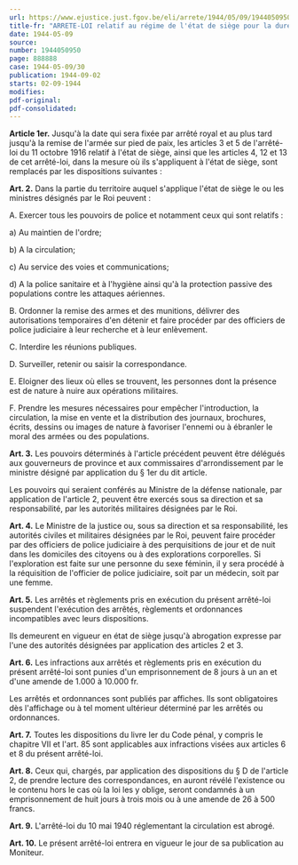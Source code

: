 ```yaml
---
url: https://www.ejustice.just.fgov.be/eli/arrete/1944/05/09/1944050950/justel
title-fr: "ARRETE-LOI relatif au régime de l'état de siège pour la durée du temps de guerre actuel."
date: 1944-05-09
source:
number: 1944050950
page: 888888
case: 1944-05-09/30
publication: 1944-09-02
starts: 02-09-1944
modifies:
pdf-original:
pdf-consolidated:
---
```


**Article 1er.** Jusqu'à la date qui sera fixée par arrêté royal et au plus tard jusqu'à la remise de l'armée sur pied de paix, les articles 3 et 5 de l'arrêté-loi du 11 octobre 1916 relatif à l'état de siège, ainsi que les articles 4, 12 et 13 de cet arrêté-loi, dans la mesure où ils s'appliquent à l'état de siège, sont remplacés par les dispositions suivantes :

**Art. 2.** Dans la partie du territoire auquel s'applique l'état de siège le ou les ministres désignés par le Roi peuvent :

A. Exercer tous les pouvoirs de police et notamment ceux qui sont relatifs :

   a) Au maintien de l'ordre;

   b) A la circulation;

   c) Au service des voies et communications;

   d) A la police sanitaire et à l'hygiène ainsi qu'à la protection passive des populations contre les attaques aériennes.

B. Ordonner la remise des armes et des munitions, délivrer des autorisations temporaires d'en détenir et faire procéder par des officiers de police judiciaire à leur recherche et à leur enlèvement.

C. Interdire les réunions publiques.

D. Surveiller, retenir ou saisir la correspondance.

E. Eloigner des lieux où elles se trouvent, les personnes dont la présence est de nature à nuire aux opérations militaires.

F. Prendre les mesures nécessaires pour empêcher l'introduction, la circulation, la mise en vente et la distribution des journaux, brochures, écrits, dessins ou images de nature à favoriser l'ennemi ou à ébranler le moral des armées ou des populations.

**Art. 3.** Les pouvoirs déterminés à l'article précédent peuvent être délégués aux gouverneurs de province et aux commissaires d'arrondissement par le ministre désigné par application du § 1er du dit article.

Les pouvoirs qui seraient conférés au Ministre de la défense nationale, par application de l'article 2, peuvent être exercés sous sa direction et sa responsabilité, par les autorités militaires désignées par le Roi.

**Art. 4.** Le Ministre de la justice ou, sous sa direction et sa responsabilité, les autorités civiles et militaires désignées par le Roi, peuvent faire procéder par des officiers de police judiciaire à des perquisitions de jour et de nuit dans les domiciles des citoyens ou à des explorations corporelles. Si l'exploration est faite sur une personne du sexe féminin, il y sera procédé à la réquisition de l'officier de police judiciaire, soit par un médecin, soit par une femme.

**Art. 5.** Les arrêtés et règlements pris en exécution du présent arrêté-loi suspendent l'exécution des arrêtés, règlements et ordonnances incompatibles avec leurs dispositions.

Ils demeurent en vigueur en état de siège jusqu'à abrogation expresse par l'une des autorités désignées par application des articles 2 et 3.

**Art. 6.** Les infractions aux arrêtés et règlements pris en exécution du présent arrêté-loi sont punies d'un emprisonnement de 8 jours à un an et d'une amende de 1.000 à 10.000 fr.

Les arrêtés et ordonnances sont publiés par affiches. Ils sont obligatoires dès l'affichage ou à tel moment ultérieur déterminé par les arrêtés ou ordonnances.

**Art. 7.** Toutes les dispositions du livre Ier du Code pénal, y compris le chapitre VII et l'art. 85 sont applicables aux infractions visées aux articles 6 et 8 du présent arrêté-loi.

**Art. 8.** Ceux qui, chargés, par application des dispositions du § D de l'article 2, de prendre lecture des correspondances, en auront révélé l'existence ou le contenu hors le cas où la loi les y oblige, seront condamnés à un emprisonnement de huit jours à trois mois ou à une amende de 26 à 500 francs.

**Art. 9.** L'arrêté-loi du 10 mai 1940 réglementant la circulation est abrogé.

**Art. 10.** Le présent arrêté-loi entrera en vigueur le jour de sa publication au Moniteur.
